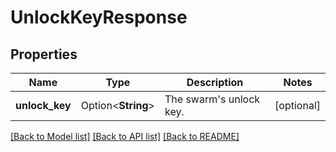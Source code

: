 # UnlockKeyResponse

## Properties

Name | Type | Description | Notes
------------ | ------------- | ------------- | -------------
**unlock_key** | Option<**String**> | The swarm's unlock key. | [optional]

[[Back to Model list]](../README.md#documentation-for-models) [[Back to API list]](../README.md#documentation-for-api-endpoints) [[Back to README]](../README.md)


